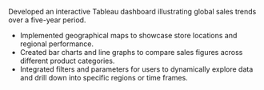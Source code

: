 Developed an interactive Tableau dashboard illustrating global sales trends over a five-year period.
- Implemented geographical maps to showcase store locations and regional performance.
- Created bar charts and line graphs to compare sales figures across different product categories.
- Integrated filters and parameters for users to dynamically explore data and drill down into specific regions or time frames.
